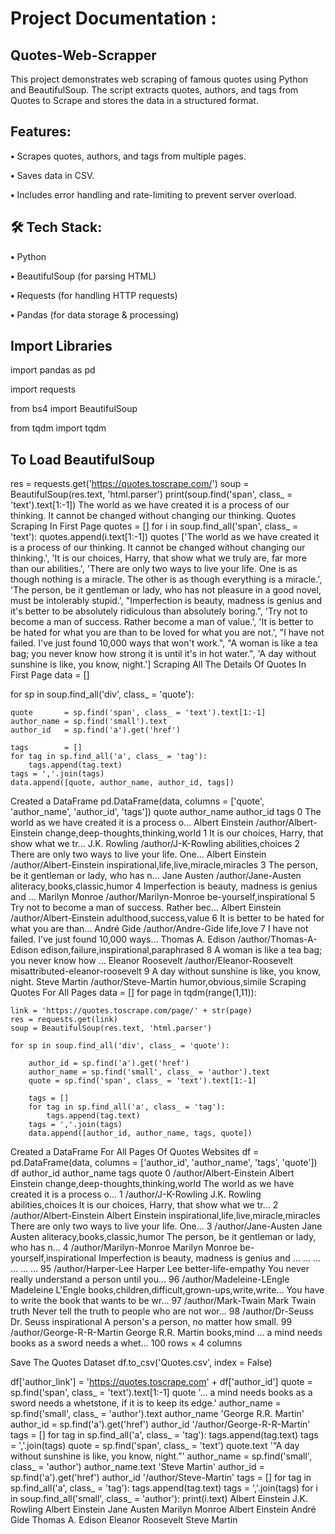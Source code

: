 # Project Documentation :

## Quotes-Web-Scrapper
This project demonstrates web scraping of famous quotes using Python and BeautifulSoup. The script extracts quotes, authors, and tags from Quotes to Scrape and stores the data in a structured format.

## Features:

**•** Scrapes quotes, authors, and tags from multiple pages.

**•** Saves data in CSV.

**•** Includes error handling and rate-limiting to prevent server overload.

## 🛠 Tech Stack:

**•** Python

**•** BeautifulSoup (for parsing HTML)

**•** Requests (for handling HTTP requests)

**•** Pandas (for data storage & processing)



## **Import Libraries**
import pandas as pd

import requests

from bs4 import BeautifulSoup

from tqdm import tqdm


## **To Load BeautifulSoup**
res = requests.get('https://quotes.toscrape.com/')
soup = BeautifulSoup(res.text, 'html.parser')
print(soup.find('span', class_ = 'text').text[1:-1])
The world as we have created it is a process of our thinking. It cannot be changed without changing our thinking.
Quotes Scraping In First Page
quotes = []
for i in soup.find_all('span', class_ = 'text'):
    quotes.append(i.text[1:-1])
quotes
['The world as we have created it is a process of our thinking. It cannot be changed without changing our thinking.',
 'It is our choices, Harry, that show what we truly are, far more than our abilities.',
 'There are only two ways to live your life. One is as though nothing is a miracle. The other is as though everything is a miracle.',
 'The person, be it gentleman or lady, who has not pleasure in a good novel, must be intolerably stupid.',
 "Imperfection is beauty, madness is genius and it's better to be absolutely ridiculous than absolutely boring.",
 'Try not to become a man of success. Rather become a man of value.',
 'It is better to be hated for what you are than to be loved for what you are not.',
 "I have not failed. I've just found 10,000 ways that won't work.",
 "A woman is like a tea bag; you never know how strong it is until it's in hot water.",
 'A day without sunshine is like, you know, night.']
Scraping All The Details Of Quotes In First Page
data = []

for sp in soup.find_all('div', class_ = 'quote'):
    
    quote       = sp.find('span', class_ = 'text').text[1:-1]
    author_name = sp.find('small').text
    author_id   = sp.find('a').get('href')
    
    tags        = []
    for tag in sp.find_all('a', class_ = 'tag'):
        tags.append(tag.text)
    tags = ','.join(tags)
    data.append([quote, author_name, author_id, tags])   
Created a DataFrame
pd.DataFrame(data, columns = ['quote', 'author_name', 'author_id', 'tags'])
quote	author_name	author_id	tags
0	The world as we have created it is a process o...	Albert Einstein	/author/Albert-Einstein	change,deep-thoughts,thinking,world
1	It is our choices, Harry, that show what we tr...	J.K. Rowling	/author/J-K-Rowling	abilities,choices
2	There are only two ways to live your life. One...	Albert Einstein	/author/Albert-Einstein	inspirational,life,live,miracle,miracles
3	The person, be it gentleman or lady, who has n...	Jane Austen	/author/Jane-Austen	aliteracy,books,classic,humor
4	Imperfection is beauty, madness is genius and ...	Marilyn Monroe	/author/Marilyn-Monroe	be-yourself,inspirational
5	Try not to become a man of success. Rather bec...	Albert Einstein	/author/Albert-Einstein	adulthood,success,value
6	It is better to be hated for what you are than...	André Gide	/author/Andre-Gide	life,love
7	I have not failed. I've just found 10,000 ways...	Thomas A. Edison	/author/Thomas-A-Edison	edison,failure,inspirational,paraphrased
8	A woman is like a tea bag; you never know how ...	Eleanor Roosevelt	/author/Eleanor-Roosevelt	misattributed-eleanor-roosevelt
9	A day without sunshine is like, you know, night.	Steve Martin	/author/Steve-Martin	humor,obvious,simile
Scraping Quotes For All Pages
data = []
for page in tqdm(range(1,11)):
    
    link = 'https://quotes.toscrape.com/page/' + str(page)
    res = requests.get(link)
    soup = BeautifulSoup(res.text, 'html.parser')
    
    for sp in soup.find_all('div', class_ = 'quote'):

        author_id = sp.find('a').get('href')
        author_name = sp.find('small', class_ = 'author').text
        quote = sp.find('span', class_ = 'text').text[1:-1]
        
        tags = []
        for tag in sp.find_all('a', class_ = 'tag'):
            tags.append(tag.text)
        tags = ','.join(tags)
        data.append([author_id, author_name, tags, quote])
Created a DataFrame For All Pages Of Quotes Websites
df = pd.DataFrame(data, columns = ['author_id', 'author_name', 'tags', 'quote'])
df
author_id	author_name	tags	quote
0	/author/Albert-Einstein	Albert Einstein	change,deep-thoughts,thinking,world	The world as we have created it is a process o...
1	/author/J-K-Rowling	J.K. Rowling	abilities,choices	It is our choices, Harry, that show what we tr...
2	/author/Albert-Einstein	Albert Einstein	inspirational,life,live,miracle,miracles	There are only two ways to live your life. One...
3	/author/Jane-Austen	Jane Austen	aliteracy,books,classic,humor	The person, be it gentleman or lady, who has n...
4	/author/Marilyn-Monroe	Marilyn Monroe	be-yourself,inspirational	Imperfection is beauty, madness is genius and ...
...	...	...	...	...
95	/author/Harper-Lee	Harper Lee	better-life-empathy	You never really understand a person until you...
96	/author/Madeleine-LEngle	Madeleine L'Engle	books,children,difficult,grown-ups,write,write...	You have to write the book that wants to be wr...
97	/author/Mark-Twain	Mark Twain	truth	Never tell the truth to people who are not wor...
98	/author/Dr-Seuss	Dr. Seuss	inspirational	A person's a person, no matter how small.
99	/author/George-R-R-Martin	George R.R. Martin	books,mind	... a mind needs books as a sword needs a whet...
100 rows × 4 columns

Save The Quotes Dataset
df.to_csv('Quotes.csv', index = False)
 
df['author_link'] = 'https://quotes.toscrape.com' + df['author_id']
quote = sp.find('span', class_ = 'text').text[1:-1]
quote
'... a mind needs books as a sword needs a whetstone, if it is to keep its edge.'
author_name = sp.find('small', class_ = 'author').text
author_name
'George R.R. Martin'
author_id = sp.find('a').get('href')
author_id
'/author/George-R-R-Martin'
tags = []
for tag in sp.find_all('a', class_ = 'tag'):
    tags.append(tag.text)
tags = ','.join(tags)
quote = sp.find('span', class_ = 'text')
quote.text
'“A day without sunshine is like, you know, night.”'
author_name = sp.find('small', class_ = 'author')
author_name.text
'Steve Martin'
author_id = sp.find('a').get('href')
author_id
'/author/Steve-Martin'
tags = []
for tag in sp.find_all('a', class_ = 'tag'):
    tags.append(tag.text)
tags = ','.join(tags)
for i in soup.find_all('small', class_ = 'author'):
    print(i.text)
Albert Einstein
J.K. Rowling
Albert Einstein
Jane Austen
Marilyn Monroe
Albert Einstein
André Gide
Thomas A. Edison
Eleanor Roosevelt
Steve Martin

